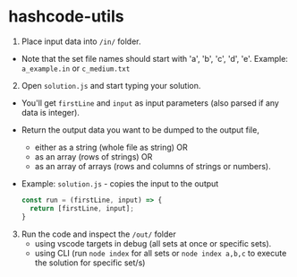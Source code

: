 # hashcode-utils

1. Place input data into `/in/` folder.

 - Note that the set file names should start with 'a', 'b', 'c', 'd', 'e'. Example: `a_example.in` or `c_medium.txt`

2. Open `solution.js` and start typing your solution.

 - You'll get `firstLine` and `input` as input parameters (also parsed if any data is integer).
 
 - Return the output data you want to be dumped to the output file, 
    - either as a string (whole file as string) OR
    - as an array (rows of strings) OR
    - as an array of arrays (rows and columns of strings or numbers).
    
 - Example:
    `solution.js` - copies the input to the output
    
    ```js
    const run = (firstLine, input) => {
      return [firstLine, input];
    }
    ```
    
3. Run the code and inspect the `/out/` folder
     - using vscode targets in debug (all sets at once or specific sets).
     - using CLI (run `node index` for all sets or `node index a,b,c` to execute the solution for specific set/s)
